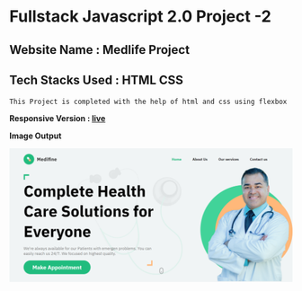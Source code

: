 # Fullstack Javascript 2.0 Project -2

## Website Name : Medlife Project
## Tech Stacks Used : HTML CSS

```text
This Project is completed with the help of html and css using flexbox

```
**Responsive Version : [live](https://medlife-proj-2.netlify.app/)**

**Image Output**

![output](./Output%20Image.png)